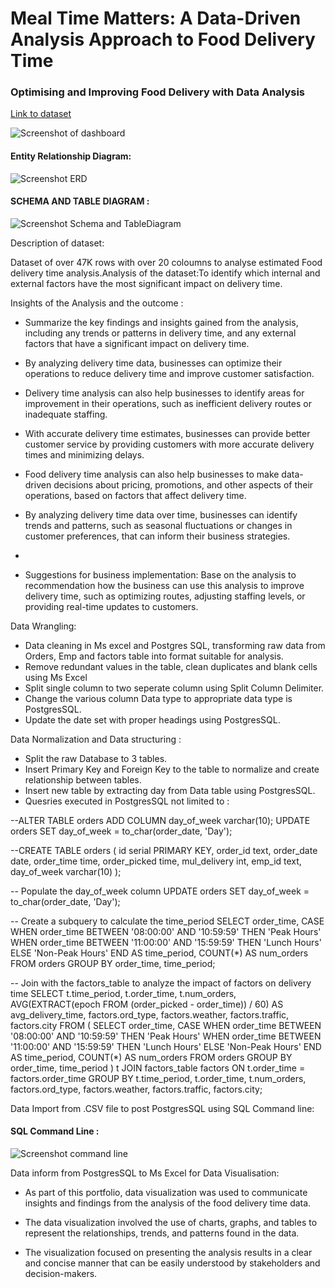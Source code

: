 
# Meal Time Matters: A Data-Driven Analysis Approach to Food Delivery Time

### Optimising and Improving Food Delivery with Data Analysis
[Link to dataset](https://www.kaggle.com/datasets/gauravmalik26/food-delivery-dataset)

![Screenshot of dashboard](https://imgur.com/ugIegJR.jpg)

#### Entity Relationship Diagram:

![Screenshot ERD ](https://imgur.com/WAODsMH.jpg)

#### SCHEMA AND TABLE DIAGRAM :
![Screenshot Schema and TableDiagram ](https://imgur.com/UzW8G8C.jpg)

Description of dataset:

Dataset of over 47K rows with over 20 coloumns to analyse estimated Food delivery time analysis.Analysis of the dataset:To identify which internal and  external factors have the most significant impact on delivery time.


Insights of the Analysis and the outcome :

- Summarize the key findings and insights gained from the analysis, including any trends or patterns in delivery time, and any external factors that have a significant impact on delivery time.
- By analyzing delivery time data, businesses can optimize their operations to reduce delivery time and improve customer satisfaction.

- Delivery time analysis can also help businesses to identify areas for improvement in their operations, such as inefficient delivery routes or inadequate staffing.

- With accurate delivery time estimates, businesses can provide better customer service by providing customers with more accurate delivery times and minimizing delays.

- Food delivery time analysis can also help businesses to make data-driven decisions about pricing, promotions, and other aspects of their operations, based on factors that affect delivery time.

- By analyzing delivery time data over time, businesses can identify trends and patterns, such as seasonal fluctuations or changes in customer preferences, that can inform their business strategies.
- 
- Suggestions for business implementation: Base on the analysis to  recommendation how the business can use this analysis to improve delivery time, such as optimizing routes, adjusting staffing levels, or providing real-time updates to customers.


Data Wrangling:
- Data cleaning in Ms excel and Postgres SQL, transforming raw data from Orders, Emp and factors table into format suitable for analysis.
- Remove redundant values in the table, clean duplicates and blank cells using Ms Excel
- Split single column to two seperate column using Split Column Delimiter.
- Change the various column Data type to appropriate data type is PostgresSQL.
- Update the date set with proper headings using PostgresSQL.

Data Normalization and Data structuring :
- Split the raw Database to 3 tables.
- Insert Primary Key and Foreign Key to the table to normalize and create relationship between tables.
- Insert new table by extracting day from Data table using PostgresSQL. 
- Quesries executed in PostgresSQL not limited to :

--ALTER TABLE orders ADD COLUMN day_of_week varchar(10);
UPDATE orders SET day_of_week = to_char(order_date, 'Day');

--CREATE TABLE orders (
    id serial PRIMARY KEY,
    order_id text,
    order_date date,
    order_time time,
    order_picked time,
    mul_delivery int,
    emp_id text,
    day_of_week varchar(10)
);

-- Populate the day_of_week column
UPDATE orders SET day_of_week = to_char(order_date, 'Day');

-- Create a subquery to calculate the time_period
SELECT
  order_time,
  CASE 
    WHEN order_time BETWEEN '08:00:00' AND '10:59:59' THEN 'Peak Hours'
    WHEN order_time BETWEEN '11:00:00' AND '15:59:59' THEN 'Lunch Hours'
    ELSE 'Non-Peak Hours'
  END AS time_period,
  COUNT(*) AS num_orders
FROM orders
GROUP BY order_time, time_period;

-- Join with the factors_table to analyze the impact of factors on delivery time
SELECT
  t.time_period,
  t.order_time,
  t.num_orders,
  AVG(EXTRACT(epoch FROM (order_picked - order_time)) / 60) AS avg_delivery_time,
  factors.ord_type,
  factors.weather,
  factors.traffic,
  factors.city
FROM (
  SELECT
    order_time,
    CASE 
      WHEN order_time BETWEEN '08:00:00' AND '10:59:59' THEN 'Peak Hours'
      WHEN order_time BETWEEN '11:00:00' AND '15:59:59' THEN 'Lunch Hours'
      ELSE 'Non-Peak Hours'
    END AS time_period,
    COUNT(*) AS num_orders
  FROM orders
  GROUP BY order_time, time_period
) t
JOIN factors_table factors ON t.order_time = factors.order_time
GROUP BY t.time_period, t.order_time, t.num_orders, factors.ord_type, factors.weather, factors.traffic, factors.city;

Data Import from .CSV file to post PostgresSQL using SQL Command line:
#### SQL Command Line :
![Screenshot command line](https://imgur.com/zTMumOR.jpg)



Data inform from PostgresSQL to Ms Excel for Data Visualisation:
- As part of this portfolio, data visualization was used to communicate insights and findings from the analysis of the food delivery time data.

- The data visualization involved the use of charts, graphs, and tables to represent the relationships, trends, and patterns found in the data.
- The visualization focused on presenting the analysis results in a clear and concise manner that can be easily understood by stakeholders and decision-makers.





